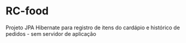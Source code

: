 # RC-food
Projeto JPA Hibernate para registro de itens do cardápio e histórico de pedidos - sem servidor de aplicação

